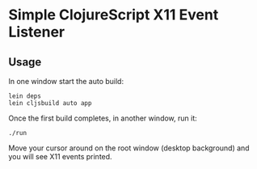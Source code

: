 # Simple ClojureScript X11 Event Listener

## Usage

In one window start the auto build:

```
lein deps
lein cljsbuild auto app
```

Once the first build completes, in another window, run it:

```
./run
```

Move your cursor around on the root window (desktop background) and
you will see X11 events printed.
